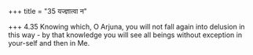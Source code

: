 +++
title = "35 यज्ज्ञात्वा न"

+++
4.35 Knowing which, O Arjuna, you will not fall again into delusion in
this way - by that knowledge you will see all beings without exception
in your-self and then in Me.

